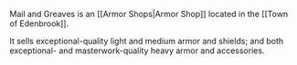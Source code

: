 Mail and Greaves is an [[Armor Shops|Armor Shop]] located in the [[Town of Edenbrook]].

It sells exceptional-quality light and medium armor and shields; and both exceptional- and masterwork-quality heavy armor and accessories.

